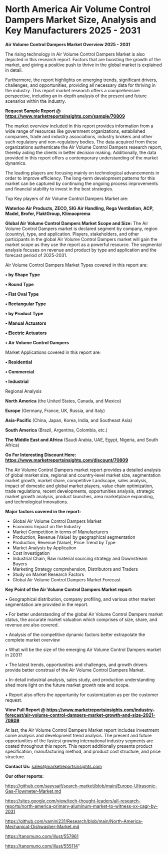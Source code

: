 # North America Air Volume Control Dampers Market Size, Analysis and Key Manufacturers 2025 - 2031

<Strong> Air Volume Control Dampers Market Overview 2025 - 2031</strong>

The rising technology in Air Volume Control Dampers Market is also depicted in this research report. Factors that are boosting the growth of the market, and giving a positive push to thrive in the global market is explained in detail.

Furthermore, the report highlights on emerging trends, significant drivers, challenges, and opportunities, providing all necessary data for thriving in the industry. This report market research offers a comprehensive perspective, including an in-depth analysis of the present and future scenarios within the industry.

<strong>Request Sample Report @ <a href=https://www.marketreportsinsights.com/sample/70809>https://www.marketreportsinsights.com/sample/70809</a></strong>

The market overview included in this report provides information from a wide range of resources like government organizations, established companies, trade and industry associations, industry brokers and other such regulatory and non-regulatory bodies. The data acquired from these organizations authenticate the Air Volume Control Dampers research report, thereby aiding the clients in better decision making. Additionally, the data provided in this report offers a contemporary understanding of the market dynamics.

The leading players are focusing mainly on technological advancements in order to improve efficiency. The long-term development patterns for this market can be captured by continuing the ongoing process improvements and financial stability to invest in the best strategies.

Top Key players of Air Volume Control Dampers Market are:

<strong>Waterloo Air Products, ZECO, SIG Air Handling, Rega Ventilation, ACP, Madel, Brofer, FlaktGroup, Klimaoprema</strong>

<strong><b>Global Air Volume Control Dampers Market Scope and Size:</b></strong>
The Air Volume Control Dampers market is declared segment by company, region (country), type, and application. Players, stakeholders, and other participants in the global Air Volume Control Dampers market will gain the market scope as they use the report as a powerful resource. The segmental analysis focuses on revenue and product by type and application and the forecast period of 2025-2031.

Air Volume Control Dampers Market Types covered in this report are:

<strong>• by Shape Type

• Round Type

• Flat Oval Type

• Rectangular Type

• by Product Type

• Manual Actuators

• Electric Actuators

• Air Volume Control Dampers</strong>

Market Applications covered in this report are:

<strong>• Residential

• Commercial

• Industrial</strong> 

Regional Analysis

<strong>North America</strong> (the United States, Canada, and Mexico)

<strong>Europe</strong> (Germany, France, UK, Russia, and Italy)

<strong>Asia-Pacific</strong> (China, Japan, Korea, India, and Southeast Asia)

<strong>South America</strong> (Brazil, Argentina, Colombia, etc.)

<strong>The Middle East and Africa</strong> (Saudi Arabia, UAE, Egypt, Nigeria, and South Africa)

<strong>Go For Interesting Discount Here: <a href=https://www.marketreportsinsights.com/discount/70809>https://www.marketreportsinsights.com/discount/70809</a></strong>

The Air Volume Control Dampers market report provides a detailed analysis of global market size, regional and country-level market size, segmentation market growth, market share, competitive Landscape, sales analysis, impact of domestic and global market players, value chain optimization, trade regulations, recent developments, opportunities analysis, strategic market growth analysis, product launches, area marketplace expanding, and technological innovations.

<strong><b>Major factors covered in the report:</b></strong>
<ul>
  <li>Global Air Volume Control Dampers Market </li>
  <li>Economic Impact on the Industry</li>
  <li>Market Competition in terms of Manufacturers</li>
  <li>Production, Revenue (Value) by geographical segmentation</li>
  <li>Production, Revenue (Value), Price Trend by Type</li>
  <li>Market Analysis by Application</li>
  <li>Cost Investigation</li>
  <li>Industrial Chain, Raw material sourcing strategy and Downstream Buyers</li>
  <li>Marketing Strategy comprehension, Distributors and Traders</li>
  <li>Study on Market Research Factors</li>
  <li>Global Air Volume Control Dampers Market Forecast</li>
</ul>

<strong><b>Key Point of the Air Volume Control Dampers Market report:</b></strong>

• Geographical distribution, company profiling, and various other market segmentation are provided in the report.

• For better understanding of the global Air Volume Control Dampers market status, the accurate market valuation which comprises of size, share, and revenue are also covered.

• Analysis of the competitive dynamic factors better extrapolate the complete market overview

• What will be the size of the emerging Air Volume Control Dampers market in 2031?

• The latest trends, opportunities and challenges, and growth drivers provide better construal of the Air Volume Control Dampers Market.

• In-detail industrial analysis, sales study, and production understanding shed more light on the future market growth rate and scope.

• Report also offers the opportunity for customization as per the customer request.

<strong><b>View Full Report @ <a href=https://www.marketreportsinsights.com/industry-forecast/air-volume-control-dampers-market-growth-and-size-2021-70809>https://www.marketreportsinsights.com/industry-forecast/air-volume-control-dampers-market-growth-and-size-2021-70809</a></b></strong>


At last, the Air Volume Control Dampers Market report includes investment come analysis and development trend analysis. The present and future opportunities of the fastest growing international industry segments are coated throughout this report. This report additionally presents product specification, manufacturing method, and product cost structure, and price structure.

<strong>Contact Us:</strong>
sales@marketreportsinsights.com

<strong>Our other reports:</strong>

<a href=https://github.com/sayysaif/search-market/blob/main/Europe-Ultrasonic-Gas-Flowmeter-Market.md>https://github.com/sayysaif/search-market/blob/main/Europe-Ultrasonic-Gas-Flowmeter-Market.md</a>

<a href=https://sites.google.com/view/tech-thought-leaders/all-research-reports/north-america-primary-aluminum-market-to-witness-xx-cagr-by-2031>https://sites.google.com/view/tech-thought-leaders/all-research-reports/north-america-primary-aluminum-market-to-witness-xx-cagr-by-2031</a>

<a href=https://github.com/yamini231/Research/blob/main/North-America-Mechanical-Dishwasher-Market.md>https://github.com/yamini231/Research/blob/main/North-America-Mechanical-Dishwasher-Market.md</a>

<a href=https://tanomuno.com/illust/557861>https://tanomuno.com/illust/557861</a>

<a href=https://tanomuno.com/illust/555114>https://tanomuno.com/illust/555114</a>"
